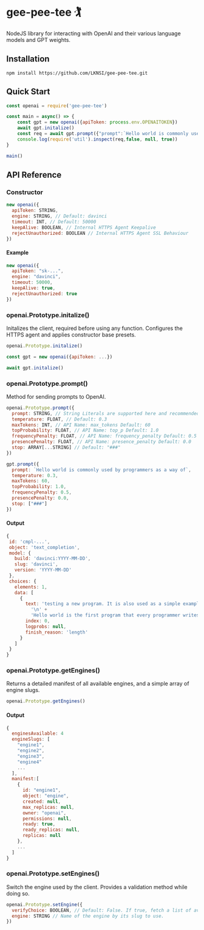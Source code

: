 # gee-pee-tee 🏌️
NodeJS library for interacting with OpenAI and their various language models and GPT weights.

## Installation
```shell
npm install https://github.com/LKNSI/gee-pee-tee.git
```

## Quick Start

```javascript
const openai = require('gee-pee-tee')

const main = async() => {
    const gpt = new openai({apiToken: process.env.OPENAITOKEN})
    await gpt.initalize()
    const req = await gpt.prompt({"prompt":`Hello world is commonly used by programmers as a way of`})
    console.log(require('util').inspect(req,false, null, true))
}

main()
```

## API Reference

### Constructor

```javascript
new openai({
  apiToken: STRING,
  engine: STRING, // Default: davinci
  timeout: INT, // Default: 50000
  keepAlive: BOOLEAN, // Internal HTTPS Agent Keepalive
  rejectUnauthorized: BOOLEAN // Internal HTTPS Agent SSL Behaviour
})
```
#### Example
```javascript
new openai({
  apiToken: "sk-...",
  engine: "davinci",
  timeout: 50000,
  keepAlive: true,
  rejectUnauthorized: true
})
```

### openai.Prototype.initalize()
Initalizes the client, required before using any function. Configures the HTTPS agent and applies constructor base presets.

```javascript
openai.Prototype.initalize()
```

```javascript
const gpt = new openai({apiToken: ...})

await gpt.initalize()
```

### openai.Prototype.prompt()
Method for sending prompts to OpenAI.

```javascript
openai.Prototype.prompt({
  prompt: STRING, // String Literals are supported here and recommended.
  temperature: FLOAT, // Default: 0.3
  maxTokens: INT, // API Name: max_tokens Default: 60
  topProbability: FLOAT, // API Name: top_p Default: 1.0
  frequencyPenalty: FLOAT, // API Name: frequency_penalty Default: 0.5
  presencePenalty: FLOAT, // API Name: presence_penalty Default: 0.0
  stop: ARRAY[...STRING] // Default: "###"
})
```

```javascript
gpt.prompt({
  prompt: `Hello world is commonly used by programmers as a way of`,
  temperature: 0.3,
  maxTokens: 60,
  topProbability: 1.0,
  frequencyPenalty: 0.5,
  presencePenalty: 0.0,
  stop: ["###"]
})
```
 #### Output
 ```javascript
 {
  id: 'cmpl-...',
  object: 'text_completion',
  model: {
    build: 'davinci:YYYY-MM-DD',
    slug: 'davinci',
    version: 'YYYY-MM-DD'
  },
  choices: {
    elements: 1,
    data: [
      {
        text: 'testing a new program. It is also used as a simple example to introduce a new programming language.\n' +
          '\n' +
          'Hello world is the first program that every programmer writes when learning a new programming language. The phrase was coined by Brian Kernighan in his 1972 book, "A Tutorial Introduction to the Language',
        index: 0,
        logprobs: null,
        finish_reason: 'length'
      }
    ]
  }
}
 ```
 
 ### openai.Prototype.getEngines()
Returns a detailed manifest of all available engines, and a simple array of engine slugs.

```javascript
openai.Prototype.getEngines()
```

#### Output
```javascript
{
  enginesAvailable: 4
  engineSlugs: [
    "engine1",
    "engine2",
    "engine3",
    "engine4" 
    ...
  ],
  manifest:[
    {
      id: "engine1",
      object: "engine",
      created: null,
      max_replicas: null,
      owner: "openai",
      permissions: null,
      ready: true,
      ready_replicas: null,
      replicas: null
    },
    ...
  ]
}
```

 ### openai.Prototype.setEngines()
Switch the engine used by the client. Provides a validation method while doing so.

```javascript
openai.Prototype.setEngine({
  verifyChoice: BOOLEAN, // Default: False. If true, fetch a list of available engines and verify the new engine is supported. One shot if false, throws if engine is not supported.
  engine: STRING // Name of the engine by its slug to use.
})
```
 